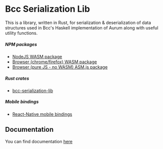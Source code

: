 # Bcc Serialization Lib

This is a library, written in Rust, for serialization & deserialization of data structures used in Bcc's Haskell implementation of Aurum along with useful utility functions.

##### NPM packages

- [NodeJS WASM package](https://www.npmjs.com/package/@the-blockchain-company/bcc-serialization-lib-nodejs)
- [Browser (chrome/firefox) WASM package](https://www.npmjs.com/package/@the-blockchain-company/bcc-serialization-lib-browser)
- [Browser (pure JS - no WASM) ASM.js package](https://www.npmjs.com/package/@the-blockchain-company/bcc-serialization-lib-asmjs)

##### Rust crates

- [bcc-serialization-lib](https://crates.io/crates/bcc-serialization-lib)

##### Mobile bindings

- [React-Native mobile bindings](https://github.com/The-Blockchain-Company/react-native-haskell-sophie)

## Documentation

You can find documentation [here](https://docs.bcc.org/bcc-components/bcc-serialization-lib)
